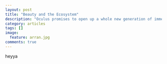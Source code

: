 ```yaml
---
layout: post
title: "Beauty and the Ecosystem"
description: "Oculus promises to open up a whole new generation of immersive VR experience that are within the reach of the common gamer. But as we edge closer and closer to a final consumer model, the responcibility still remains with content creators to use the device effectively."
category: articles
tags: []
image:
  feature: arran.jpg
comments: true
---
```


heyya